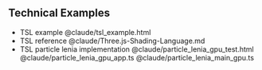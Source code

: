 ## Technical Examples

- TSL example @claude/tsl_example.html
- TSL reference @claude/Three.js-Shading-Language.md
- TSL particle lenia implementation @claude/particle_lenia_gpu_test.html
  @claude/particle_lenia_gpu_app.ts @claude/particle_lenia_main_gpu.ts
